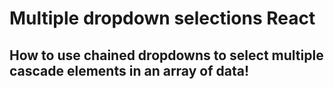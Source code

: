 # Multiple dropdown selections React

## How to use chained dropdowns to select multiple cascade elements in an array of data!
